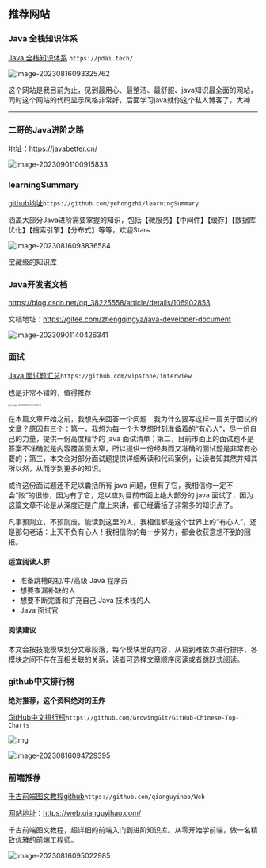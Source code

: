 

## 推荐网站

### Java 全栈知识体系

[Java 全栈知识体系](https://pdai.tech/) `https://pdai.tech/`

![image-20230816093325762](img/image-20230816093325762.png)

这个网站是我目前为止，见到最用心、最整洁、最舒服、java知识最全面的网站，同时这个网站的代码显示风格非常好，后面学习java就你这个私人博客了，大神

----

### 二哥的Java进阶之路

地址：https://javabetter.cn/

![image-20230901100915833](img/image-20230901100915833.png)

### learningSummary

[github地址](https://github.com/yehongzhi/learningSummary)`https://github.com/yehongzhi/learningSummary`

涵盖大部分Java进阶需要掌握的知识，包括【微服务】【中间件】【缓存】【数据库优化】【搜索引擎】【分布式】等等，欢迎Star~

![image-20230816093836584](img/image-20230816093836584.png)

宝藏级的知识库



### Java开发者文档

https://blog.csdn.net/qq_38225558/article/details/106902853

文档地址：https://gitee.com/zhengqingya/java-developer-document

<img src="img/image-20230901140426341.png" alt="image-20230901140426341" />

### 面试

[Java 面试题汇总](https://github.com/vipstone/interview)`https://github.com/vipstone/interview`

也是非常不错的，值得推荐

<img src="img/image-20230901140426341.png" alt="image-20230901140426341" style="zoom:33%;" />

在本篇文章开始之前，我想先来回答一个问题：我为什么要写这样一篇关于面试的文章？原因有三个：第一，我想为每一个为梦想时刻准备着的“有心人”，尽一份自己的力量，提供一份高度精华的 java 面试清单；第二，目前市面上的面试题不是答案不准确就是内容覆盖面太窄，所以提供一份经典而又准确的面试题是非常有必要的；第三，本文会对部分面试题提供详细解读和代码案例，让读者知其然并知其所以然，从而学到更多的知识。

或许这份面试题还不足以囊括所有 java 问题，但有了它，我相信你一定不会“败”的很惨，因为有了它，足以应对目前市面上绝大部分的 java 面试了，因为这篇文章不论是从深度还是广度上来讲，都已经囊括了非常多的知识点了。

凡事预则立，不预则废。能读到这里的人，我相信都是这个世界上的“有心人”，还是那句老话：上天不负有心人！我相信你的每一步努力，都会收获意想不到的回报。

#### 适宜阅读人群

- 准备跳槽的初/中/高级 Java 程序员
- 想要查漏补缺的人
- 想要不断完善和扩充自己 Java 技术栈的人
- Java 面试官

#### 阅读建议

本文会按技能模块划分文章段落，每个模块里的内容，从易到难依次进行排序，各模块之间不存在互相关联的关系，读者可选择文章顺序阅读或者跳跃式阅读。

### github中文排行榜

**绝对推荐，这个资料绝对的王炸**

[GitHub中文排行榜](https://github.com/GrowingGit/GitHub-Chinese-Top-Charts)`https://github.com/GrowingGit/GitHub-Chinese-Top-Charts`

![img](img/repo_logo.svg)

![image-20230816094729395](img/image-20230816094729395.png)

### 前端推荐

[千古前端图文教程github](https://github.com/qianguyihao/Web)`https://github.com/qianguyihao/Web`

[网站地址](https://web.qianguyihao.com/)：https://web.qianguyihao.com/

千古前端图文教程，超详细的前端入门到进阶知识库。从零开始学前端，做一名精致优雅的前端工程师。

![image-20230816095022985](img/image-20230816095022985.png)

